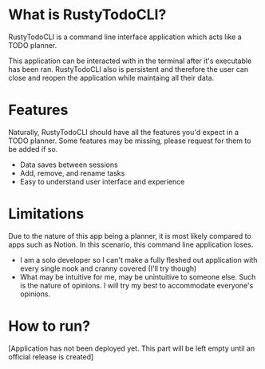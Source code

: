 # What is RustyTodoCLI?

RustyTodoCLI is a command line interface application which acts like a TODO planner.

This application can be interacted with in the terminal after it's executable has been ran. RustyTodoCLI also is persistent and therefore the user can close and reopen the application while maintaing all their data.

# Features

Naturally, RustyTodoCLI should have all the features you'd expect in a TODO planner. Some features may be missing, please request for them to be added if so.

* Data saves between sessions
* Add, remove, and rename tasks
* Easy to understand user interface and experience

# Limitations

Due to the nature of this app being a planner, it is most likely compared to apps such as Notion. In this scenario, this command line application loses.

* I am a solo developer so I can't make a fully fleshed out application with every single nook and cranny covered (I'll try though)
* What may be intuitive for me, may be unintuitive to someone else. Such is the nature of opinions. I will try my best to accommodate everyone's opinions.

# How to run?

[Application has not been deployed yet. This part will be left empty until an official release is created]